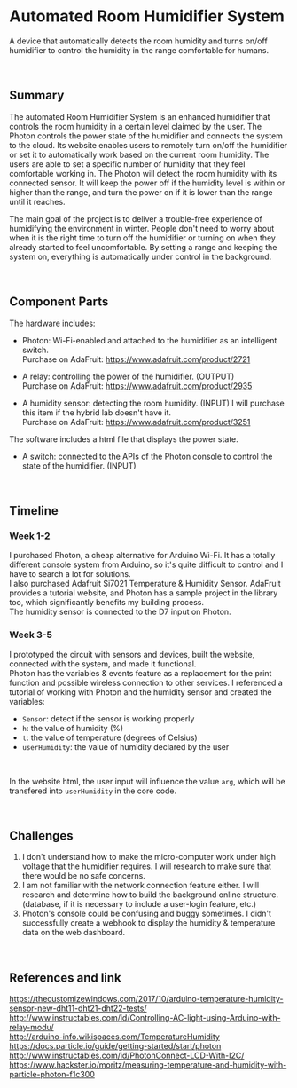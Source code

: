 # Automated Room Humidifier System

A device that automatically detects the room humidity and turns on/off humidifier to control the humidity in the range comfortable for humans. 

<br/>

## Summary

The automated Room Humidifier System is an enhanced humidifier that controls the room humidity in a certain level claimed by the user. The Photon controls the power state of the humidifier and connects the system to the cloud. Its website enables users to remotely turn on/off the humidifier or set it to automatically work based on the current room humidity. The users are able to set a specific number of humidity that they feel comfortable working in. The Photon will detect the room humidity with its connected sensor. It will keep the power off if the humidity level is within or higher than the range, and turn the power on if it is lower than the range until it reaches. 

The main goal of the project is to deliver a trouble-free experience of humidifying the environment in winter. People don't need to worry about when it is the right time to turn off the humidifier or turning on when they already started to feel uncomfortable. By setting a range and keeping the system on, everything is automatically under control in the background. 

<br/>

## Component Parts

The hardware includes:

- Photon: Wi-Fi-enabled and attached to the humidifier as an intelligent switch. <br/>
Purchase on AdaFruit: https://www.adafruit.com/product/2721 <br/>

- A relay: controlling the power of the humidifier. (OUTPUT) <br/>
Purchase on AdaFruit: https://www.adafruit.com/product/2935 <br/>

- A humidity sensor: detecting the room humidity. (INPUT) I will purchase this item if the hybrid lab doesn't have it. <br/>
Purchase on AdaFruit: https://www.adafruit.com/product/3251 <br/>

The software includes a html file that displays the power state.

- A switch: connected to the APIs of the Photon console to control the state of the humidifier. (INPUT)

<br/>

## Timeline

### Week 1-2
I purchased Photon, a cheap alternative for Arduino Wi-Fi. It has a totally different console system from Arduino, so it's quite difficult to control and I have to search a lot for solutions. <br/>
I also purchased Adafruit Si7021 Temperature & Humidity Sensor. AdaFruit provides a tutorial website, and Photon has a sample project in the library too, which significantly benefits my building process. <br/>
The humidity sensor is connected to the D7 input on Photon. <br/>

### Week 3-5
I prototyped the circuit with sensors and devices, built the website, connected with the system, and made it functional. <br/>
Photon has the variables & events feature as a replacement for the print function and possible wireless connection to other services. I referenced a tutorial of working with Photon and the humidity sensor and created the variables:
  - `Sensor`: detect if the sensor is working properly <br/>
  - `h`: the value of humidity (%) <br/>
  - `t`: the value of temperature (degrees of Celsius) <br/>
  - `userHumidity`: the value of humidity declared by the user <br/>
<br/>

In the website html, the user input will influence the value `arg`, which will be transfered into `userHumidity` in the core code. 
  


<br/>

## Challenges

1. I don't understand how to make the micro-computer work under high voltage that the humidifier requires. I will research to make sure that there would be no safe concerns.
2. I am not familiar with the network connection feature either. I will research and determine how to build the background online structure. (database, if it is necessary to include a user-login feature, etc.)
3. Photon's console could be confusing and buggy sometimes. I didn't successfully create a webhook to display the humidity & temperature data on the web dashboard. 

<br/>

## References and link

https://thecustomizewindows.com/2017/10/arduino-temperature-humidity-sensor-new-dht11-dht21-dht22-tests/ <br/>
http://www.instructables.com/id/Controlling-AC-light-using-Arduino-with-relay-modu/ <br/>
http://arduino-info.wikispaces.com/TemperatureHumidity <br/>
https://docs.particle.io/guide/getting-started/start/photon <br/>
http://www.instructables.com/id/PhotonConnect-LCD-With-I2C/ <br/>
https://www.hackster.io/moritz/measuring-temperature-and-humidity-with-particle-photon-f1c300

<br/>
